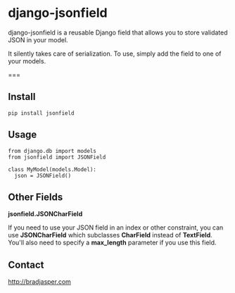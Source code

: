 # django-jsonfield

django-jsonfield is a reusable Django field that allows you to store validated JSON in your model.

It silently takes care of serialization. To use, simply add the field to one of your models.

===

## Install

    pip install jsonfield


## Usage

    from django.db import models
    from jsonfield import JSONField

    class MyModel(models.Model):
      json = JSONField()


## Other Fields

**jsonfield.JSONCharField**

If you need to use your JSON field in an index or other constraint, you can use **JSONCharField** which subclasses **CharField** instead of **TextField**. You'll also need to specify a **max_length** parameter if you use this field.

## Contact

http://bradjasper.com

